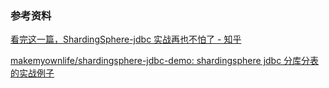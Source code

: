 

### 



### 参考资料

[看完这一篇，ShardingSphere-jdbc 实战再也不怕了 - 知乎](https://zhuanlan.zhihu.com/p/610182326)

[makemyownlife/shardingsphere-jdbc-demo: shardingsphere jdbc 分库分表的实战例子 ](https://github.com/makemyownlife/shardingsphere-jdbc-demo)


